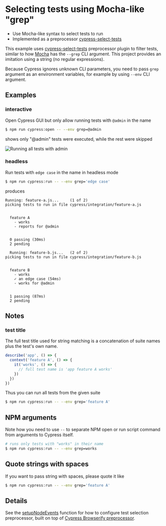 # Selecting tests using Mocha-like "grep"

- Use Mocha-like syntax to select tests to run
- Implemented as a preprocessor [cypress-select-tests](https://github.com/bahmutov/cypress-select-tests)

This example uses [cypress-select-tests](https://github.com/bahmutov/cypress-select-tests) preprocessor plugin to filter tests, similar to how [Mocha](https://mochajs.org/) has the `--grep` CLI argument. This project provides an imitation using a string (no regular expressions).

Because Cypress ignores unknown CLI parameters, you need to pass `grep` argument as an environment variables, for example by using `--env` CLI argument.

## Examples

### interactive

Open Cypress GUI but only allow running tests with `@admin` in the name

```bash
$ npm run cypress:open -- --env grep=@admin
```

shows only "@admin" tests were executed, while the rest were skipped

![Running all tests with admin](images/grep-admin.png)

### headless

Run tests with `edge case` in the name in headless mode

```bash
$ npm run cypress:run -- --env grep='edge case'
```

produces

```text
Running: feature-a.js...     (1 of 2)
picking tests to run in file cypress/integration/feature-a.js


  feature A
    - works
    - reports for @admin


  0 passing (30ms)
  2 pending

  Running: feature-b.js...   (2 of 2)
picking tests to run in file cypress/integration/feature-b.js


  feature B
    - works
    ✓ an edge case (54ms)
    - works for @admin


  1 passing (87ms)
  2 pending
```

## Notes

### test title

The full test title used for string matching is a concatenation of suite names plus the test's own name.

```js
describe('app', () => {
  context('feature A', () => {
    it('works', () => {
      // full test name is 'app feature A works'
    })
  })
})
```

Thus you can run all tests from the given suite

```bash
$ npm run cypress:run -- --env grep='feature A'
```

## NPM arguments

Note how you need to use `--` to separate NPM open or run script command from arguments to Cypress itself.

```bash
# runs only tests with "works" in their name
$ npm run cypress:run -- --env grep=works
```

## Quote strings with spaces

If you want to pass string with spaces, please quote it like

```bash
$ npm run cypress:run -- --env grep='feature A'
```

## Details

See the [setupNodeEvents](cypress.config.js) function for how to configure test selection preprocessor, built on top of [Cypress Browserify preprocessor](https://github.com/cypress-io/cypress-browserify-preprocessor).
